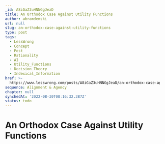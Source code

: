 ```yaml
---
_id: A8iGaZ3uHNNGgJeaD
title: An Orthodox Case Against Utility Functions
author: abramdemski
url: null
slug: an-orthodox-case-against-utility-functions
type: post
tags:
  - LessWrong
  - Concept
  - Post
  - Rationality
  - AI
  - Utility_Functions
  - Decision_Theory
  - Indexical_Information
href: >-
  https://www.lesswrong.com/posts/A8iGaZ3uHNNGgJeaD/an-orthodox-case-against-utility-functions
sequence: Alignment & Agency
chapter: null
synchedAt: '2022-08-30T08:16:32.387Z'
status: todo
---
```


# An Orthodox Case Against Utility Functions
